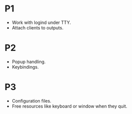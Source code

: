 # P1

<!-- - Background client. -->
- Work with logind under TTY.
- Attach clients to outputs.

# P2

- Popup handling.
- Keybindings.

# P3

- Configuration files.
- Free resources like keyboard or window when they quit.
